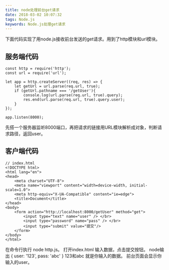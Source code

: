 ```yaml
---
title: node处理前台get请求
date: 2018-03-02 10:07:32
tags: Node.js
keywords: Node.js处理get请求
---
```


下面代码实现了用node.js接收前台发送的get请求。用到了http模块和url模块。
<!--more-->

## 服务端代码 
```
const http = require('http');
const url = require('url');

let app = http.createServer((req, res) => {
    let getUrl = url.parse(req.url, true);
    if (getUrl.pathname === '/getUser'){
        console.log(url.parse(req.url, true).query);
        res.end(url.parse(req.url, true).query.user);
    }
});

app.listen(8000);
```
先搭一个服务器监听8000端口，再把请求的链接用URL模块解析成对象，判断请求路径，返回user。

## 客户端代码
```
// index.html
<!DOCTYPE html>
<html lang="en">
<head>
    <meta charset="UTF-8">
    <meta name="viewport" content="width=device-width, initial-scale=1.0">
    <meta http-equiv="X-UA-Compatible" content="ie=edge">
    <title>Document</title>
</head>
<body>
    <form action="http://localhost:8000/getUser" method="get">
        <input type="text" name="user" /> </br>
        <input type="password" name="pass" /> </br>
        <input type="submit" value="提交"/>
    </form>
</body>
</html>
```
在命令行执行 node http.js。
打开index.html 输入数据，点击提交按钮。
node输出 { user: '123', pass: 'abc' }  123和abc 就是你输入的数据。
前台页面会显示你输入的user。
